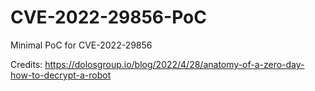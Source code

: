 # CVE-2022-29856-PoC
Minimal PoC for CVE-2022-29856

Credits: https://dolosgroup.io/blog/2022/4/28/anatomy-of-a-zero-day-how-to-decrypt-a-robot
